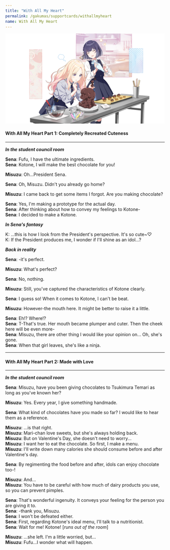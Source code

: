 ```yaml
---
title: "With All My Heart"
permalink: /gakumas/supportcards/withallmyheart
name: With All My Heart
---
```

<img src="/assets/images/events/valentineconcerto/withallmyheart.png">

#### With All My Heart Part 1: Completely Recreated Cuteness

----

*__In the student council room__*

__Sena__: Fufu, I have the ultimate ingredients.<br />
__Sena__: Kotone, I will make the best chocolate for you!

__Misuzu__: Oh...President Sena.

__Sena__: Oh, Misuzu. Didn't you already go home?

__Misuzu__: I came back to get some items I forgot. Are you making chocolate?

__Sena__: Yes, I'm making a prototype for the actual day.<br />
__Sena__: After thinking about how to convey my feelings to Kotone-<br />
__Sena__: I decided to make a Kotone.<br />

*__In Sena's fantasy__*

K: ...this is how I look from the President's perspective. It's so cute~♡<br />
K: If the President produces me, I wonder if I'll shine as an idol...?

*__Back in reality__*

__Sena__: -it's perfect.

__Misuzu__: What's perfect?

__Sena__: No, nothing.

__Misuzu__: Still, you've captured the characteristics of Kotone clearly.

__Sena__: I guess so! When it comes to Kotone, I can't be beat.

__Misuzu__: However-the mouth here. It might be better to raise it a little.

__Sena__: Eh!? Where!?<br />
__Sena__: T-That's true. Her mouth became plumper and cuter. Then the cheek here will be even more-<br />
__Sena__: Misuzu, there are other thing I would like your opinion on... Oh, she's gone.<br />
__Sena__: When that girl leaves, she's like a ninja.

---

#### With All My Heart Part 2: Made with Love

----

*__In the student council room__*

__Sena__: Misuzu, have you been giving chocolates to Tsukimura Temari as long as you've known her?

__Misuzu__: Yes. Every year, I give something handmade.

__Sena__: What kind of chocolates have you made so far? I would like to hear them as a reference.

__Misuzu__: ...is that right.<br />
__Misuzu__: Mari-chan love sweets, but she's always holding back.<br />
__Misuzu__: But on Valentine's Day, she doesn't need to worry...<br />
__Misuzu__: I want her to eat the chocolate. So first, I make a menu.<br />
__Misuzu__: I'll write down many calories she should consume before and after Valentine's day.<br />

__Sena__: By regimenting the food before and after, idols can enjoy chocolate too-!

__Misuzu__: And...<br />
__Misuzu__: You have to be careful with how much of dairy products you use, so you can prevent pimples.

__Sena__: That's wonderful ingenuity. It conveys your feeling for the person you are giving it to.<br />
__Sena__: -thank you, Misuzu.<br />
__Sena__: I won't be defeated either.<br />
__Sena__: First, regarding Kotone's ideal menu, I'll talk to a nutritionist.<br />
__Sena__: Wait for me! Kotone! [*runs out of the room*]<br />

__Misuzu__: ...she left. I'm a little worried, but...<br />
__Misuzu__: Fufu...I wonder what will happen.